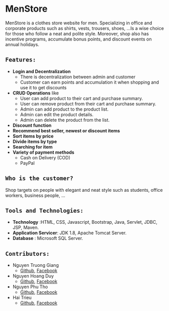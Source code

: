 # MenStore
MenStore is a clothes store website for men. Specializing in office and corporate products such as shirts, vests, trousers, shoes, ...Is a wise choice for those who follow a neat and polite style. Moreover,  shop also has incentive programs, accumulate bonus points, and discount events on annual holidays.

## `Features:`
* **Login and Decentralization**
    * There is decentralization between admin and customer
    * Customer can earn points and accumulation it when shopping and use it to get discounts
* **CRUD Operations** like
    * User can add product to their cart and purchase summary.
    * User can remove product from their cart and purchase summary.
    * Admin can add product to the product list.
    * Admin can edit the product details.
    * Admin can delete the product from the list.
 * **Discount function**
 * **Recommend best seller, newest or discount items**
 * **Sort items by price**
 * **Divide items by type**
 * **Searching for item**
 * **Variety of payment methods**
    * Cash on Delivery (COD)
    * PayPal
  
## `Who is the customer?`
Shop targets on people with elegant and neat style such as students, office workers, business people, ...

## `Tools and Technologies:`
* **Technology** :HTML, CSS, Javascript, Bootstrap, Java, Servlet, JDBC, JSP, Maven.
* **Application Servicer**: JDK 1.8, Apache Tomcat Server.
* **Database** : Microsoft SQL Server.

## `Contributors:`
* Nguyen Truong Giang </br>
  -   [Github](https://github.com/GiangNTSE150747), [Facebook](https://www.facebook.com/TrGiang.ne/)
* Nguyen Hoang Duy
  -   [Github](https://github.com/GiangNTSE150747), [Facebook](https://www.facebook.com/TrGiang.ne/)
* Nguyen Phu Tho
  -   [Github](https://github.com/GiangNTSE150747), [Facebook](https://www.facebook.com/TrGiang.ne/)
* Hai Trieu 
  -   [Github](https://github.com/GiangNTSE150747), [Facebook](https://www.facebook.com/TrGiang.ne/)
